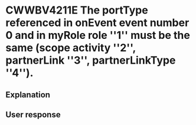 # CWWBV4211E The portType referenced in onEvent event number 0 and in myRole role ''1'' must be the same (scope activity ''2'', partnerLink ''3'', partnerLinkType ''4'').

## Explanation

## User response